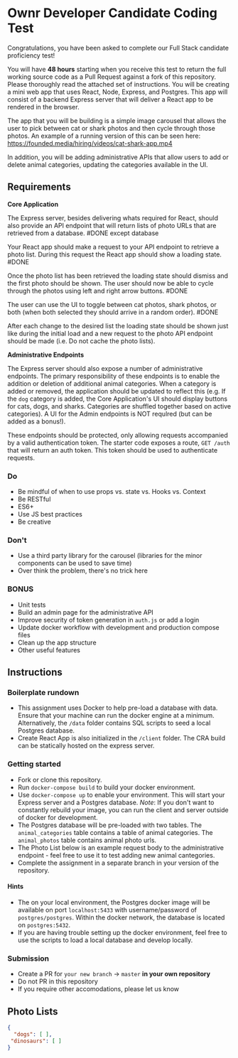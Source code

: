 # Ownr Developer Candidate Coding Test

Congratulations, you have been asked to complete our Full Stack candidate proficiency test! 

You will have **48 hours** starting when you receive this test to return the full working source code as a Pull Request against a fork of this repository. Please thoroughly read the attached set of instructions. You will be creating a mini web app that uses React, Node, Express, and Postgres. This app will consist of a backend Express server that will deliver a React app to be rendered in the browser. 

The app that you will be building is a simple image carousel that allows the user to pick between cat or shark photos and then cycle through those photos. An example of a running version of this can be seen here:
https://founded.media/hiring/videos/cat-shark-app.mp4

In addition, you will be adding administrative APIs that allow users to add or delete animal categories, updating the categories available in the UI. 


## Requirements

**Core Application**

The Express server, besides delivering whats required for React, should also provide an API endpoint that will return lists of photo URLs that are retrieved from a database. #DONE except database

 Your React app should make a request to your API endpoint to retrieve a photo list. During this request the React app should show a loading state. #DONE

  Once the photo list has been retrieved the loading state should dismiss and the first photo should be shown. The user should now be able to cycle through the photos using left and right arrow buttons.  #DONE
  
  The user can use the UI to toggle between cat photos, shark photos, or both (when both selected they should arrive in a random order). #DONE
  
   After each change to the desired list the loading state should be shown just like during the initial load and a new request to the photo API endpoint should be made (i.e. Do not cache the photo lists).

**Administrative Endpoints**

The Express server should also expose a number of administrative endpoints. The primary responsibility of these endpoints is to enable the addition or deletion of additional animal categories. When a category is added or removed, the application should be updated to reflect this (e.g. If the `dog` category is added, the Core Application's UI should display buttons for cats, dogs, and sharks. Categories are shuffled together based on active categories). A UI for the Admin endpoints is NOT requlred (but can be added as a bonus!). 

These endpoints should be protected, only allowing requests accompanied by a valid authentication token. The starter code exposes a route, `GET /auth` that will return an auth token. This token should be used to authenticate requests. 

### Do

- Be mindful of when to use props vs. state vs. Hooks vs. Context
- Be RESTful
- ES6+
- Use JS best practices
- Be creative

### Don't

- Use a third party library for the carousel (libraries for the minor components can be used to save time)
- Over think the problem, there's no trick here

### BONUS

- Unit tests
- Build an admin page for the administrative API
- Improve security of token generation in `auth.js` or add a login
- Update docker workflow with development and production compose files
- Clean up the app structure
- Other useful features

## Instructions

### Boilerplate rundown
- This assignment uses Docker to help pre-load a database with data. Ensure that your machine can run the docker engine at a minimum. Alternatively, the `/data` folder contains SQL scripts to seed a local Postgres database.  
- Create React App is also initialized in the `/client` folder. The CRA build can be statically hosted on the express server. 

### Getting started

- Fork or clone this repository.
- Run `docker-compose build` to build your docker environment.
- Use `docker-compose up` to enable your environment. This will start your Express server and a Postgres database. *Note*: If you don't want to constantly rebuild your image, you can run the client and server outside of docker for development. 
- The Postgres database will be pre-loaded with two tables. The `animal_categories` table contains a table of animal categories. The `animal_photos` table contains animal photo urls.
- The Photo List below is an example request body to the administrative endpoint - feel free to use it to test adding new animal cantegories. 
- Complete the assignment in a separate branch in your version of the repository.

#### Hints
- The on your local environment, the Postgres docker image will be available on port `localhost:5433` with username/password of `postgres/postgres`. Within the docker network, the database is located on `postgres:5432`. 
- If you are having trouble setting up the docker environment, feel free to use the scripts to load a local database and develop locally. 

### Submission

- Create a PR for `your new branch` -> `master` **in your own repository**
- Do not PR in this repository
- If you require other accomodations, please let us know


## Photo Lists

```json
{ 
  "dogs": [ ],
 "dinosaurs": [ ]
}
```
